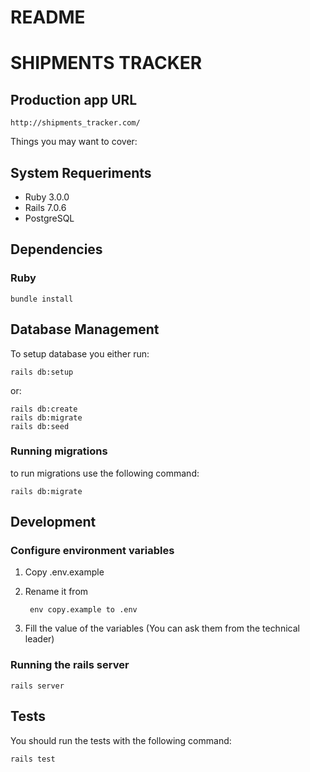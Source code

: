 # README

# SHIPMENTS TRACKER
## Production app URL

    http://shipments_tracker.com/

Things you may want to cover:

## System Requeriments

- Ruby 3.0.0
- Rails 7.0.6
- PostgreSQL

## Dependencies

### Ruby
    bundle install

## Database Management

To setup database you either run:

    rails db:setup

or:

    rails db:create
    rails db:migrate
    rails db:seed

### Running migrations

to run migrations use the following command:

    rails db:migrate

## Development

### Configure environment variables
1. Copy .env.example
2. Rename it from

        env copy.example to .env
3. Fill the value of the variables
(You can ask them from the technical leader)

### Running the rails server
    rails server

## Tests
You should run the tests with the following command:

    rails test